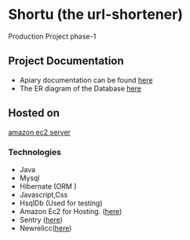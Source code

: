 # Shortu (the url-shortener)
Production Project phase-1

## Project Documentation

* Apiary documentation can be found [here](https://app.apiary.io/shorty/editor)
* The ER diagram of the Database [here](https://drive.google.com/drive/folders/0Byun6YOvkyY-cklXSFZxbldoVDA)


## Hosted on
 [amazon ec2 server](http://ec2-35-160-83-124.us-west-2.compute.amazonaws.com:8080/shortu)
 
  

### Technologies
* Java
* Mysql 
* Hibernate (ORM )
* Javascript,Css
* HsqlDb (Used for testing)
* Amazon Ec2 for Hosting. ([here](http://ec2-35-160-83-124.us-west-2.compute.amazonaws.com:8080/shortu))
* Sentry ([here](https://sentry.io/practo-jl/shorty))
* Newrelicc([here](https://rpm.newrelic.com/accounts/1463060/applications/35236792))







